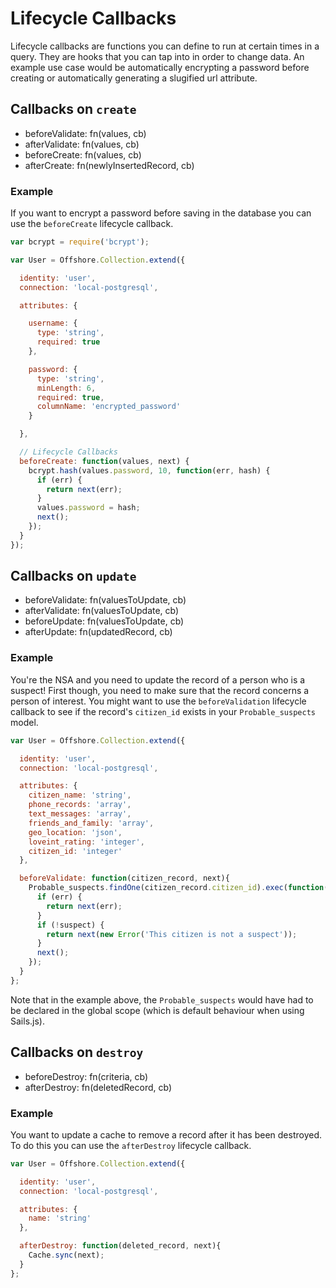 # Lifecycle Callbacks

Lifecycle callbacks are functions you can define to run at certain times in a query. They are hooks
that you can tap into in order to change data. An example use case would be automatically encrypting
a password before creating or automatically generating a slugified url attribute.

## Callbacks on `create`

  - beforeValidate: fn(values, cb)
  - afterValidate: fn(values, cb)
  - beforeCreate: fn(values, cb)
  - afterCreate: fn(newlyInsertedRecord, cb)

### Example

If you want to encrypt a password before saving in the database you can use the `beforeCreate`
lifecycle callback.

```javascript
var bcrypt = require('bcrypt');

var User = Offshore.Collection.extend({

  identity: 'user',
  connection: 'local-postgresql',

  attributes: {

    username: {
      type: 'string',
      required: true
    },

    password: {
      type: 'string',
      minLength: 6,
      required: true,
      columnName: 'encrypted_password'
    }

  },

  // Lifecycle Callbacks
  beforeCreate: function(values, next) {
    bcrypt.hash(values.password, 10, function(err, hash) {
      if (err) {
        return next(err);
      }
      values.password = hash;
      next();
    });
  }
});
```

## Callbacks on `update`

  - beforeValidate: fn(valuesToUpdate, cb)
  - afterValidate: fn(valuesToUpdate, cb)
  - beforeUpdate: fn(valuesToUpdate, cb)
  - afterUpdate: fn(updatedRecord, cb)

### Example

You're the NSA and you need to update the record of a person who is a suspect!  First though, you
need to make sure that the record concerns a person of interest. You might want to use the
`beforeValidation` lifecycle callback to see if the record's `citizen_id` exists in your
`Probable_suspects` model.

```javascript
var User = Offshore.Collection.extend({

  identity: 'user',
  connection: 'local-postgresql',

  attributes: {
    citizen_name: 'string',
    phone_records: 'array',
    text_messages: 'array',
    friends_and_family: 'array',
    geo_location: 'json',
    loveint_rating: 'integer',
    citizen_id: 'integer'
  },

  beforeValidate: function(citizen_record, next){
    Probable_suspects.findOne(citizen_record.citizen_id).exec(function(err, suspect) {
      if (err) {
        return next(err);
      }
      if (!suspect) {
        return next(new Error('This citizen is not a suspect'));
      }
      next();
    });
  }
};
```

Note that in the example above, the `Probable_suspects` would have had to be declared in the global scope (which is default behaviour when using Sails.js).

## Callbacks on `destroy`

  - beforeDestroy: fn(criteria, cb)
  - afterDestroy: fn(deletedRecord, cb)

### Example

You want to update a cache to remove a record after it has been destroyed. To do this you can use
the `afterDestroy` lifecycle callback.

```javascript
var User = Offshore.Collection.extend({

  identity: 'user',
  connection: 'local-postgresql',

  attributes: {
    name: 'string'
  },

  afterDestroy: function(deleted_record, next){
    Cache.sync(next);
  }
};
```


